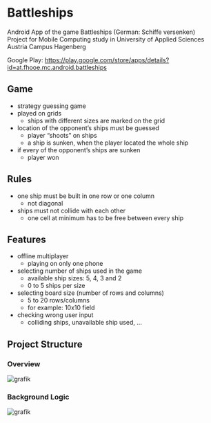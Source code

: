 # Battleships
Android App of the game Battleships (German: Schiffe versenken) <br/>
Project for Mobile Computing study in University of Applied Sciences Austria Campus Hagenberg

Google Play: https://play.google.com/store/apps/details?id=at.fhooe.mc.android.battleships
## Game
* strategy guessing game
* played on grids
  * ships with different sizes are marked on the grid
* location of the opponent’s ships must be guessed
  * player “shoots” on ships
  * a ship is sunken, when the player located the whole ship
* if every of the opponent’s ships are sunken
  * player won
## Rules
* one ship must be built in one row or one column
  * not diagonal
* ships must not collide with each other
  * one cell at minimum has to be free between every ship
## Features
* offline multiplayer
  * playing on only one phone
* selecting number of ships used in the game
  * available ship sizes: 5, 4, 3 and 2
  * 0 to 5 ships per size
* selecting board size (number of rows and columns)
  * 5 to 20 rows/columns
  * for example: 10x10 field
* checking wrong user input
  * colliding ships, unavailable ship used, …
## Project Structure
### Overview
![grafik](https://user-images.githubusercontent.com/45870302/124254729-a434d500-db29-11eb-9616-6e4b0ae0962e.png)
### Background Logic
![grafik](https://user-images.githubusercontent.com/45870302/124254255-2a045080-db29-11eb-93ed-db54a154c9b6.png)
